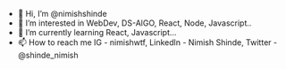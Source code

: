- 👋 Hi, I’m @nimishshinde
- 👀 I’m interested in WebDev, DS-AlGO, React, Node, Javascript.. 
- 🌱 I’m currently learning React, Javascript... 
- 📫 How to reach me IG - nimishwtf, Linkedln - Nimish Shinde, Twitter - @shinde_nimish 

<!---
nimishshinde/nimishshinde is a ✨ special ✨ repository because its `README.md` (this file) appears on your GitHub profile.
You can click the Preview link to take a look at your changes.
--->
